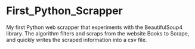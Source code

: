 # First_Python_Scrapper
My first Python web scrapper that experiments with the BeautifulSoup4 library. The algorithm filters and scraps from the website Books to Scrape, and quickly writes the scraped information into a csv file. 
